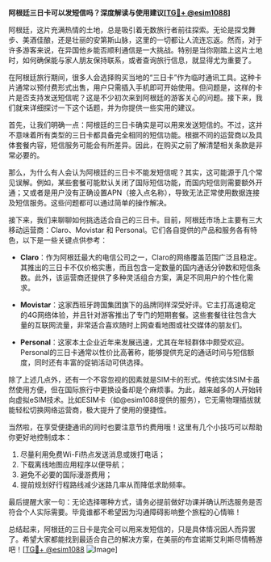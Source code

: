 **阿根廷三日卡可以发短信吗？深度解读与使用建议[[TG💪+ @esim1088](https://t.me/s/esim1088)]**

阿根廷，这片充满热情的土地，总是吸引着无数旅行者前往探索。无论是探戈舞步、美酒佳酿，还是壮丽的安第斯山脉，这里的一切都让人流连忘返。然而，对于许多游客来说，在异国他乡能否顺利通信是一大挑战。特别是当你刚踏上这片土地时，如何确保能与家人朋友保持联系，或者查询旅行信息，就显得尤为重要了。

在阿根廷旅行期间，很多人会选择购买当地的“三日卡”作为临时通讯工具。这种卡片通常以预付费形式出售，用户只需插入手机即可开始使用。但问题是，这样的卡片是否支持发送短信呢？这是不少初次来到阿根廷的游客关心的问题。接下来，我们就来详细探讨一下这个话题，并为你提供一些实用的建议。

首先，让我们明确一点：阿根廷的三日卡确实是可以用来发送短信的。不过，这并不意味着所有类型的三日卡都具备完全相同的短信功能。根据不同的运营商以及具体套餐内容，短信服务可能会有所差异。因此，在购买之前了解清楚相关条款是非常必要的。

那么，为什么有人会认为阿根廷的三日卡不能发短信呢？其实，这可能源于几个常见误解。例如，某些套餐可能默认关闭了国际短信功能，而国内短信则需要额外开通；又或者是用户没有正确设置APN（接入点名称），导致无法正常使用数据连接及短信服务。这些问题都可以通过简单的操作解决。

接下来，我们来聊聊如何挑选适合自己的三日卡。目前，阿根廷市场上主要有三大移动运营商：Claro、Movistar 和 Personal。它们各自提供的产品和服务各有特色，以下是一些关键点供参考：

- **Claro**：作为阿根廷最大的电信公司之一，Claro的网络覆盖范围广泛且稳定。其推出的三日卡不仅价格实惠，而且包含一定数量的国内通话分钟数和短信条数。此外，该运营商还提供了多种灵活组合方案，满足不同用户的个性化需求。
  
- **Movistar**：这家西班牙跨国集团旗下的品牌同样深受好评。它主打高速稳定的4G网络体验，并且针对游客推出了专门的短期套餐。这些套餐往往包含大量的互联网流量，非常适合喜欢随时上网查看地图或社交媒体的朋友们。

- **Personal**：这家本土企业近年来发展迅速，尤其在年轻群体中颇受欢迎。Personal的三日卡通常以性价比高著称，能够提供充足的通话时间与短信额度，同时还有丰富的促销活动可供选择。

除了上述几点外，还有一个不容忽视的因素就是SIM卡的形式。传统实体SIM卡虽然使用方便，但在国际旅行中更换设备却是个麻烦事。为此，越来越多的人开始转向虚拟eSIM技术。比如ESIM卡（如@esim1088提供的服务），它无需物理插拔就能轻松切换网络运营商，极大提升了使用的便捷性。

当然啦，在享受便捷通讯的同时也要注意节约费用哦！这里有几个小技巧可以帮助你更好地控制成本：

1. 尽量利用免费Wi-Fi热点发送消息或拨打电话；
2. 下载离线地图应用程序以便导航；
3. 避免不必要的国际漫游费用；
4. 提前规划好行程路线减少迷路几率从而降低求助频率。

最后提醒大家一句：无论选择哪种方式，请务必提前做好功课并确认所选服务是否符合个人实际需要。毕竟谁都不希望因为沟通障碍影响整个旅程的心情嘛！

总结起来，阿根廷的三日卡是完全可以用来发短信的，只是具体情况因人而异罢了。希望大家都能找到最适合自己的解决方案，在美丽的布宜诺斯艾利斯尽情畅游吧！[[TG💪+ @esim1088](https://t.me/s/esim1088) ![Image](https://i.postimg.cc/4NQfJmqS/Snipaste-2025-05-13-00-14-12.png)]